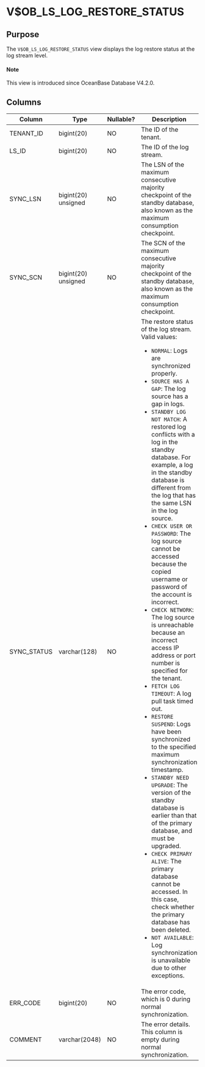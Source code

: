 # V$OB_LS_LOG_RESTORE_STATUS

## Purpose

The `V$OB_LS_LOG_RESTORE_STATUS` view displays the log restore status at the log stream level. 

<main id="notice" type='explain'>
  <h4>Note</h4>
  <p>This view is introduced since OceanBase Database V4.2.0. </p>
</main>

## Columns

| **Column** | **Type** | **Nullable?** | **Description** |
| --- | --- | --- | --- |
| TENANT_ID | bigint(20) | NO | The ID of the tenant. |
| LS_ID | bigint(20) | NO | The ID of the log stream. |
| SYNC_LSN | bigint(20) unsigned | NO | The LSN of the maximum consecutive majority checkpoint of the standby database, also known as the maximum consumption checkpoint. |
| SYNC_SCN | bigint(20) unsigned | NO | The SCN of the maximum consecutive majority checkpoint of the standby database, also known as the maximum consumption checkpoint. |
| SYNC_STATUS | varchar(128) | NO | The restore status of the log stream. Valid values: <ul><li>`NORMAL`: Logs are synchronized properly.  </li><li>`SOURCE HAS A GAP`: The log source has a gap in logs. </li><li>`STANDBY LOG NOT MATCH`: A restored log conflicts with a log in the standby database. For example, a log in the standby database is different from the log that has the same LSN in the log source.  </li><li>`CHECK USER OR PASSWORD`: The log source cannot be accessed because the copied username or password of the account is incorrect.  </li><li>`CHECK NETWORK`: The log source is unreachable because an incorrect access IP address or port number is specified for the tenant.  </li><li>`FETCH LOG TIMEOUT`: A log pull task timed out.  </li><li>`RESTORE SUSPEND`: Logs have been synchronized to the specified maximum synchronization timestamp.  </li><li>`STANDBY NEED UPGRADE`: The version of the standby database is earlier than that of the primary database, and must be upgraded.  </li><li>`CHECK PRIMARY ALIVE`: The primary database cannot be accessed. In this case, check whether the primary database has been deleted.  </li><li> `NOT AVAILABLE`: Log synchronization is unavailable due to other exceptions. </li></ul> |
| ERR_CODE | bigint(20) | NO | The error code, which is 0 during normal synchronization. |
| COMMENT | varchar(2048) | NO | The error details. This column is empty during normal synchronization. |
